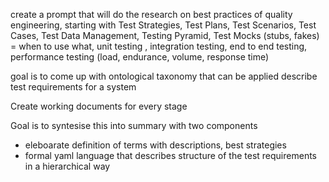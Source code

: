create a prompt that will do the research on best practices of quality engineering, starting with Test Strategies, Test Plans, Test Scenarios, Test Cases, Test Data Management, Testing Pyramid, Test Mocks (stubs, fakes) = when to use what, unit testing , integration testing, end to end testing, performance testing (load, endurance, volume, response time)

goal is to come up with ontological taxonomy that can be applied describe test requirements for a system


Create working documents for every stage

Goal is to syntesise this into summary with two components

- eleboarate definition of terms with descriptions, best strategies 
- formal yaml language that describes structure of the test requirements in a hierarchical way 